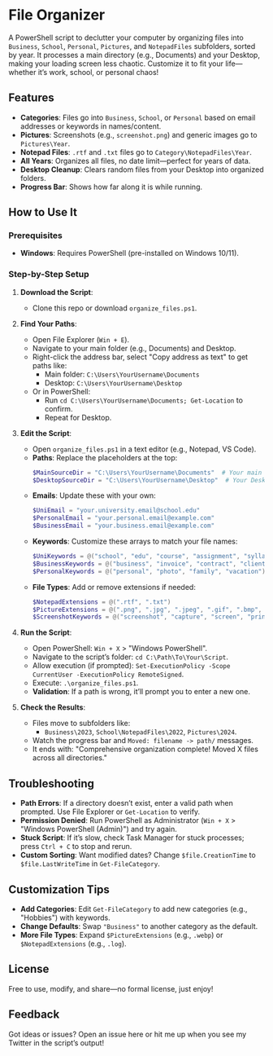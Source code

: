 # File Organizer

A PowerShell script to declutter your computer by organizing files into `Business`, `School`, `Personal`, `Pictures`, and `NotepadFiles` subfolders, sorted by year. It processes a main directory (e.g., Documents) and your Desktop, making your loading screen less chaotic. Customize it to fit your life—whether it’s work, school, or personal chaos!

## Features
- **Categories**: Files go into `Business`, `School`, or `Personal` based on email addresses or keywords in names/content.
- **Pictures**: Screenshots (e.g., `screenshot.png`) and generic images go to `Pictures\Year`.
- **Notepad Files**: `.rtf` and `.txt` files go to `Category\NotepadFiles\Year`.
- **All Years**: Organizes all files, no date limit—perfect for years of data.
- **Desktop Cleanup**: Clears random files from your Desktop into organized folders.
- **Progress Bar**: Shows how far along it is while running.

## How to Use It

### Prerequisites
- **Windows**: Requires PowerShell (pre-installed on Windows 10/11).

### Step-by-Step Setup
1. **Download the Script**:
   - Clone this repo or download `organize_files.ps1`.

2. **Find Your Paths**:
   - Open File Explorer (`Win + E`).
   - Navigate to your main folder (e.g., Documents) and Desktop.
   - Right-click the address bar, select "Copy address as text" to get paths like:
     - Main folder: `C:\Users\YourUsername\Documents`
     - Desktop: `C:\Users\YourUsername\Desktop`
   - Or in PowerShell:
     - Run `cd C:\Users\YourUsername\Documents; Get-Location` to confirm.
     - Repeat for Desktop.

3. **Edit the Script**:
   - Open `organize_files.ps1` in a text editor (e.g., Notepad, VS Code).
   - **Paths**: Replace the placeholders at the top:
     ```powershell
     $MainSourceDir = "C:\Users\YourUsername\Documents"  # Your main folder
     $DesktopSourceDir = "C:\Users\YourUsername\Desktop"  # Your Desktop
     ```
   - **Emails**: Update these with your own:
     ```powershell
     $UniEmail = "your.university.email@school.edu"
     $PersonalEmail = "your.personal.email@example.com"
     $BusinessEmail = "your.business.email@example.com"
     ```
   - **Keywords**: Customize these arrays to match your file names:
     ```powershell
     $UniKeywords = @("school", "edu", "course", "assignment", "syllabus", "university")
     $BusinessKeywords = @("business", "invoice", "contract", "client", "report", "meeting", "deal")
     $PersonalKeywords = @("personal", "photo", "family", "vacation")
     ```
   - **File Types**: Add or remove extensions if needed:
     ```powershell
     $NotepadExtensions = @(".rtf", ".txt")
     $PictureExtensions = @(".png", ".jpg", ".jpeg", ".gif", ".bmp", ".tiff")
     $ScreenshotKeywords = @("screenshot", "capture", "screen", "printscreen")
     ```

4. **Run the Script**:
   - Open PowerShell: `Win + X` > "Windows PowerShell".
   - Navigate to the script’s folder: `cd C:\Path\To\Your\Script`.
   - Allow execution (if prompted): `Set-ExecutionPolicy -Scope CurrentUser -ExecutionPolicy RemoteSigned`.
   - Execute: `.\organize_files.ps1`.
   - **Validation**: If a path is wrong, it’ll prompt you to enter a new one.

5. **Check the Results**:
   - Files move to subfolders like:
     - `Business\2023`, `School\NotepadFiles\2022`, `Pictures\2024`.
   - Watch the progress bar and `Moved: filename -> path/` messages.
   - It ends with: "Comprehensive organization complete! Moved X files across all directories."

## Troubleshooting
- **Path Errors**: If a directory doesn’t exist, enter a valid path when prompted. Use File Explorer or `Get-Location` to verify.
- **Permission Denied**: Run PowerShell as Administrator (`Win + X` > "Windows PowerShell (Admin)") and try again.
- **Stuck Script**: If it’s slow, check Task Manager for stuck processes; press `Ctrl + C` to stop and rerun.
- **Custom Sorting**: Want modified dates? Change `$file.CreationTime` to `$file.LastWriteTime` in `Get-FileCategory`.

## Customization Tips
- **Add Categories**: Edit `Get-FileCategory` to add new categories (e.g., "Hobbies") with keywords.
- **Change Defaults**: Swap `"Business"` to another category as the default.
- **More File Types**: Expand `$PictureExtensions` (e.g., `.webp`) or `$NotepadExtensions` (e.g., `.log`).

## License
Free to use, modify, and share—no formal license, just enjoy!

## Feedback
Got ideas or issues? Open an issue here or hit me up when you see my Twitter in the script’s output!
